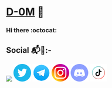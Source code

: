 # [D-0M](https://github.com/D-0M/D-0M/) :bear:
### Hi there :octocat:

## Social 📬:bear::-
![](TEST)
[<img src="https://github.com/D-0M/D-0M/blob/main/icons/twitter.png">](https://twitter.com/Do00M/)
[<img src="https://github.com/D-0M/D-0M/blob/main/icons/telegram.png">](https://t.me/D_00M/)
[<img src="https://github.com/D-0M/D-0M/blob/main/icons/instagram.png">](https://www.instagram.com/bdaaa/)
[<img src="https://github.com/D-0M/D-0M/blob/main/icons/discord.png">](https://discord.gg/MPbkE2Q/)
[<img src="https://github.com/D-0M/D-0M/blob/main/icons/tiktok.png">](https://www.tiktok.com/@marvellousman/)

<!--
**D-0M/D-0M** is a ✨ _special_ ✨ repository because its `README.md` (this file) appears on your GitHub profile.

Here are some ideas to get you started:

- 🔭 I’m currently working on ...
- 🌱 I’m currently learning ...
- 👯 I’m looking to collaborate on ...
- 🤔 I’m looking for help with ...
- 💬 Ask me about ...
- 📫 How to reach me: ...
- 😄 Pronouns: ...
- ⚡ Fun fact: ...
-->

